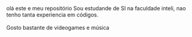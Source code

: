 <t1>
  olá este e meu repositório
<t1/>

<p1>
  Sou estudande de SI na faculdade inteli, nao tenho tanta experiencia em códigos.
  <p1/>
    <br>
    <br>
    
    
 <p2> 
 Gosto bastante de videogames e música
 <p2/>  
<!--go
**nicholasmillani/nicholasmillani** is a ✨ _special_ ✨ repository because its `README.md` (this file) appears on your GitHub profile.

Here are some ideas to get you started:

- 🔭 I’m currently working on ...
- 🌱 I’m currently learning ...
- 👯 I’m looking to collaborate on ...
- 🤔 I’m looking for help with ...
- 💬 Ask me about ...
- 📫 How to reach me: ...
- 😄 Pronouns: ..
- ⚡ Fun fact: ...
-->
